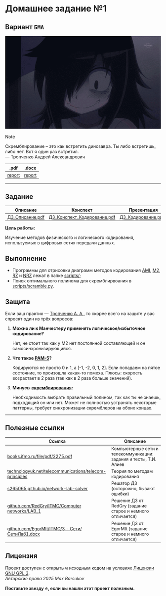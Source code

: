 # Домашнее задание №1

## Вариант `БМА`

<img alt="Tomoko" src="https://github.com/maxbarsukov/itmo/blob/master/.docs/tomoko-inspiration.gif" height="300">

> [!NOTE]
> Скремблирование – это как встретить динозавра. Ты либо встретишь, либо нет. Вот я один раз встретил. \
> — Тропченко Андрей Александрович

|.pdf|.docx|
|-|-|
| [report](./docs/report.pdf) | [report](./docs/report.docx) |

---

## Задание

| Описание | Конспект | Презентация |
| --- | --- | --- |
| [ДЗ_Описание.pdf](./ДЗ_Описание.pdf) | [ДЗ_Конспект_Кодирование.pdf](./ДЗ_Конспект_Кодирование.pdf) | [ДЗ_Кодирование.ppsx](./ДЗ_Кодирование.ppsx) |

**Цель работы:**

Изучение методов физического и логического кодирования, используемых в цифровых сетях передачи данных.

## Выполнение

- Программы для отрисовки диаграмм методов кодирования [AMI](./scripts/ami.py), [M2](./scripts/m2.py), [RZ](./scripts/rz.py) и [NRZ](./scripts/rz.py) лежат в папке [scripts/](./scripts/);
- Поиск оптимального полинома для скремблирвоания в [scripts/scramble.py](./scripts/scramble.py).

## Защита

Если ваш практик — [Тропченко А. А.](https://my.itmo.ru/persons/111848), то скорее всего на защите у вас спросят один из трёх вопросов:

1. **Можно ли к Манчестеру применять логическое/избыточное кодирование?** 

   Нет, не стоит так как у M2 нет постоянной составляющей и он самосинхронизирующийся.

2. **Что такое [PAM-5](https://ru.wikipedia.org/wiki/%D0%9F%D0%BE%D1%82%D0%B5%D0%BD%D1%86%D0%B8%D0%B0%D0%BB%D1%8C%D0%BD%D1%8B%D0%B9_%D0%BA%D0%BE%D0%B4_2B1Q)?**

   Кодируются не просто 0 и 1, а [-1, -2, 0, 1, 2]. Если попадаем на пятое состояние, то произошла какая-то помеха. Плюсы: скорость возрастает в 2 раза (так как в 2 раза больше значений).

3. **Минусы [скремблирования](https://ru.wikipedia.org/wiki/%D0%A1%D0%BA%D1%80%D0%B5%D0%BC%D0%B1%D0%BB%D0%B5%D1%80):**

   Необходимость выбрать правильный полином, так как ты не знаешь, подходящий он или нет. Может не полностью устранять некоторые паттерны, требует синхронизации скремблеров на обоих концах.

---

## Полезные ссылки

| Ссылка | Описание |
| --- | --- |
| [books.ifmo.ru/file/pdf/2275.pdf](https://books.ifmo.ru/file/pdf/2275.pdf) | Компьютерные сети и телекоммуникации: задания и тесты, Т.И. Алиев |
| [technologyuk.net/telecommunications/telecom-principles](https://www.technologyuk.net/telecommunications/telecom-principles/line-coding-techniques.shtml) | Теория по методам кодирования |
| [s265065.github.io/network-lab-solver](https://s265065.github.io/network-lab-solver/) | Решатор ДЗ (осторожно, бывают ошибки) |
| [github.com/RedGry/ITMO/Computer networks/LAB_1](https://github.com/RedGry/ITMO/tree/master/Computer%20networks/LAB_1) | Решение ДЗ от RedGry (задание старое и немного отличается) |
| [github.com/EgorMIt/ITMO/3 - Сети/СетиЛаб1.docx](https://github.com/EgorMIt/ITMO/blob/master/3%20-%20%D0%A1%D0%B5%D1%82%D0%B8/%D0%A1%D0%B5%D1%82%D0%B8%D0%9B%D0%B0%D0%B11.docx) | Решение ДЗ от EgorMIt (задание старое и немного отличается) |

## Лицензия <a name="license"></a>

Проект доступен с открытым исходным кодом на условиях [Лицензии GNU GPL 3](https://opensource.org/license/gpl-3-0/). \
*Авторские права 2025 Max Barsukov*

**Поставьте звезду :star:, если вы нашли этот проект полезным.**
